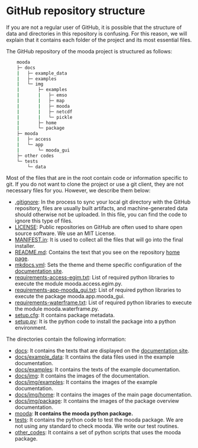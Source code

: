 # GitHub repository structure

If you are not a regular user of GitHub, it is possible that the structure of data and directories in this repository is confusing. For this reason, we will explain that it contains each folder of the project and its most essential files.

The GitHub repository of the mooda project is structured as follows:

```bash
    mooda
    ├─ docs
    |   ├─ example_data
    |   ├─ examples
    |   └─ img
    |       ├─ examples
    |       |   ├─ emso
    |       |   ├─ map
    |       |   ├─ mooda
    |       |   ├─ netcdf
    |       |   └─ pickle
    |       ├─ home
    |       └─ package
    ├─ mooda
    |   ├─ access
    |   └─ app
    |       └─ mooda_gui
    ├─ other codes
    └─ tests
        └─ data
```

Most of the files that are in the root contain code or information specific to git. If you do not want to clone the project or use a git client, they are not necessary files for you. However, we describe them below:

* [.gitignore](https://github.com/rbardaji/mooda/blob/master/.gitignore): In the process to sync your local git directory with the GitHub repository, files are usually built artifacts, and machine-generated data should otherwise not be uploaded. In this file, you can find the code to ignore this type of files.
* [LICENSE](https://github.com/rbardaji/mooda/blob/master/LICENSE): Public repositories on GitHub are often used to share open source software. We use an MIT License.
* [MANIFEST.in](https://github.com/rbardaji/mooda/blob/master/MANIFEST.in): It is used to collect all the files that will go into the final installer.
* [README.md](https://github.com/rbardaji/mooda/blob/master/README.md): Contains the text that you see on the repository [home page](https://github.com/rbardaji/mooda).
* [mkdocs.yml](https://github.com/rbardaji/mooda/blob/master/mkdocs.yml): Sets the theme and theme specific configuration of the [documentation site](https://mooda.readthedocs.io/).
* [requirements-access-egim.txt](requirements-access-egim.txt): List of required python libraries to execute the module mooda.access.egim.py.
* [requirements-app-mooda_gui.txt](https://github.com/rbardaji/mooda/blob/master/requirements-app-mooda_gui.txt): List of required python libraries to execute the package mooda.app.mooda_gui.
* [requirements-waterframe.txt](https://github.com/rbardaji/mooda/blob/master/requirements-waterframe.txt): List of required python libraries to execute the module mooda.waterframe.py.
* [setup.cfg](https://github.com/rbardaji/mooda/blob/master/setup.cfg): It contains package metadata.
* [setup.py](https://github.com/rbardaji/mooda/blob/master/setup.py): It is the python code to install the package into a python environment.

The directories contain the following information:

* [docs](https://github.com/rbardaji/mooda/tree/master/docs): It contains the texts that are displayed on the [documentation site](https://mooda.readthedocs.io/).
* [docs/example_data](https://github.com/rbardaji/mooda/tree/master/docs/example_data): It contains the data files used in the example documentation.
* [docs/examples](https://github.com/rbardaji/mooda/tree/master/docs/examples): It contains the texts of the example documentation.
* [docs/img](https://github.com/rbardaji/mooda/tree/master/docs/img): It contains the images of the documentation.
* [docs/img/examples](../docs/img/examples): It contains the images of the example documentation.
* [docs/img/home](https://github.com/rbardaji/mooda/tree/master/docs/img/home): It contains the images of the main page documentation.
* [docs/img/package](https://github.com/rbardaji/mooda/tree/master/docs/img/package): It contains the images of the package overview documentation.
* [mooda](https://github.com/rbardaji/mooda): **It contains the mooda python package.**
* [tests](https://github.com/rbardaji/mooda/tree/master/tests): It contains the python code to test the mooda package. We are not using any standard to check mooda. We write our test routines.
* [other_codes](https://github.com/rbardaji/mooda/tree/master/other_codes): It contains a set of python scripts that uses the mooda package.
